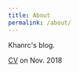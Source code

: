 ```yaml
---
title: About
permalink: /about/
---
```


Khanrc's blog.

[CV]({{site.url}}/assets/about/CV.pdf) on Nov. 2018